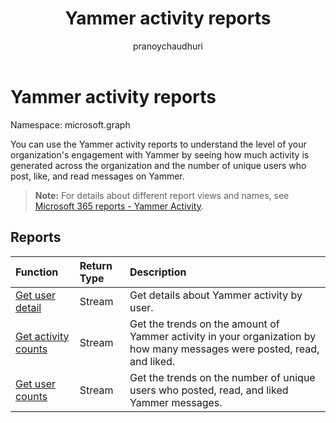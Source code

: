 ﻿---
title: "Yammer activity reports"
description: "You can use the Yammer activity reports to understand the level of your organization's engagement with Yammer by seeing how much activity is generated across the organization and the number of unique users who post, like, and read messages on Yammer."
localization_priority: Normal
ms.prod: "reports"
author: "pranoychaudhuri"
doc_type: conceptualPageType
---

# Yammer activity reports

Namespace: microsoft.graph

You can use the Yammer activity reports to understand the level of your organization's engagement with Yammer by seeing how much activity is generated across the organization and the number of unique users who post, like, and read messages on Yammer.

> **Note:** For details about different report views and names, see [Microsoft 365 reports - Yammer Activity](https://support.office.com/client/Yammer-activity-c7c9f938-5b8e-4d52-b1a2-c7c32cb2312a).

## Reports

| Function                                                            | Return Type | Description                                                                                                             |
| :------------------------------------------------------------------ | :---------- | :---------------------------------------------------------------------------------------------------------------------- |
| [Get user detail](../api/reportroot-getyammeractivityuserdetail.md) | Stream      | Get details about Yammer activity by user.                                                                              |
| [Get activity counts](../api/reportroot-getyammeractivitycounts.md) | Stream      | Get the trends on the amount of Yammer activity in your organization by how many messages were posted, read, and liked. |
| [Get user counts](../api/reportroot-getyammeractivityusercounts.md) | Stream      | Get the trends on the number of unique users who posted, read, and liked  Yammer messages.                              |
